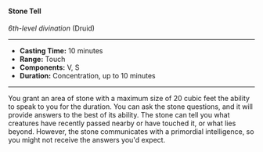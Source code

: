 #### Stone Tell
*6th-level divination* (Druid)
___
- **Casting Time:** 10 minutes
- **Range:** Touch
- **Components:** V, S
- **Duration:** Concentration, up to 10 minutes
---
You grant an area of stone with a maximum size of
20 cubic feet the ability to speak to you for the
duration. You can ask the stone questions, and it
will provide answers to the best of its ability. The
stone can tell you what creatures have recently
passed nearby or have touched it, or what lies
beyond. However, the stone communicates with a
primordial intelligence, so you might not receive
the answers you'd expect.
